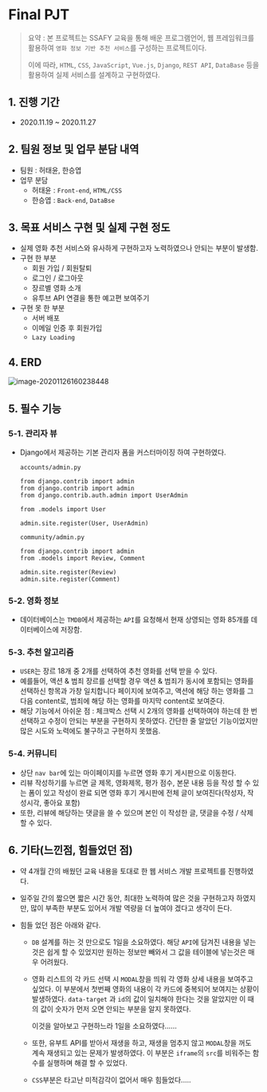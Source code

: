 # Final PJT



> 요약 : 본 프로젝트는 SSAFY 교육을 통해 배운 프로그램언어, 웹 프레임워크를 활용하여 `영화 정보 기반 추천 서비스`를 구성하는 프로젝트이다.
>
> 이에 따라, `HTML`, `CSS`, `JavaScript`, `Vue.js`, `Django`, `REST API`, `DataBase` 등을 활용하여 실제 서비스를 설계하고 구현하였다.

## 1. 진행 기간

- 2020.11.19 ~ 2020.11.27



## 2.  팀원 정보 및 업무 분담 내역

- 팀원 : 허태윤, 한승엽
- 업무 분담
  - 허태윤 : `Front-end`, `HTML/CSS`
  - 한승엽 : `Back-end`, `DataBse`



## 3. 목표 서비스 구현 및 실제 구현 정도

- 실제 영화 추천 서비스와 유사하게 구현하고자 노력하였으나 안되는 부분이 발생함.
- 구현 한 부분
  - 회원 가입 / 회원탈퇴
  - 로그인 / 로그아웃
  - 장르별 영화 소개
  - 유투브 API 연결을 통한 예고편 보여주기
- 구현 못 한 부분
  - 서버 배포
  - 이메일 인증 후 회원가입
  - `Lazy Loading`

## 4. ERD

![image-20201126160238448](C:\Users\taeyun\AppData\Roaming\Typora\typora-user-images\image-20201126160238448.png)



## 5. 필수 기능

### 5-1. 관리자 뷰

- Django에서 제공하는 기본 관리자 폼을 커스터마이징 하여 구현하였다.

  ```django
  accounts/admin.py
  
  from django.contrib import admin
  from django.contrib import admin
  from django.contrib.auth.admin import UserAdmin
  
  from .models import User
  
  admin.site.register(User, UserAdmin)
  ```

  ```
  community/admin.py
  
  from django.contrib import admin
  from .models import Review, Comment
  
  admin.site.register(Review)
  admin.site.register(Comment)
  ```

  

### 5-2. 영화 정보

- 데이터베이스는 `TMDB`에서 제공하는 `API`를 요청해서 현재 상영되는 영화 85개를 데이터베이스에 저장함.



### 5-3. 추천 알고리즘

- `USER`는 장르 18개 중 2개를 선택하여 추천 영화를 선택 받을 수 있다.
- 예를들어, 액션 & 범죄 장르를 선택할 경우 액션 & 범죄가 동시에 포함되는 영화를 선택하신 항목과 가창 일치합니다 페이지에 보여주고, 액션에 해당 하는 영화를 그 다음 content로, 범죄에 해당 하는 영화를 마지막 content로 보여준다.
- 해당 기능에서 아쉬운 점 : 체크박스 선택 시 2개의 영화를 선택하여야 하는데 한 번 선택하고 수정이 안되는 부분을 구현하지 못하였다. 간단한 줄 알았던 기능이었지만 많은 시도와 노력에도 불구하고 구현하지 못했음.



### 5-4. 커뮤니티

- 상단 `nav bar`에 있는 마이페이지를 누르면 영화 후기 게시판으로 이동한다.
- 리뷰 작성하기를 누르면 글 제목, 영화제목, 평가 점수, 본문 내용 등을 작성 할 수 있는 폼이 있고 작성이 완료 되면 영화 후기 게시판에 전체 글이 보여진다(작성자, 작성시각, 좋아요 포함)
- 또한, 리뷰에 해당하는 댓글을 쓸 수 있으며 본인 이 작성한 글, 댓글을 수정 / 삭제 할 수 있다.





## 6. 기타(느낀점, 힘들었던 점)

- 약 4개월 간의 배웠던 교육 내용을 토대로 한 웹 서비스 개발 프로젝트를 진행하였다.

- 일주일 간의 짧으면 짧은 시간 동안, 최대한 노력하여 많은 것을 구현하고자 하였지만, 많이 부족한 부분도 있어서 개발 역량을 더 높여야 겠다고 생각이 든다.

- 힘들 었던 점은 아래와 같다.

  - `DB` 설계를 하는 것 만으로도 1일을 소요하였다. 해당 `API`에 담겨진 내용을 넣는것은 쉽게 할 수 있었지만 원하는 정보만 빼와서 그 값을 테이블에 넣는것은 매우 어려웠다.

  - 영화 리스트의 각 카드 선택 시 `MODAL`창을 띄워 각 영화 상세 내용을 보여주고 싶었다. 이 부분에서 첫번째 영화의 내용이 각 카드에 중복되어 보여지는 상황이 발생하였다. `data-target` 과 `id`의 값이 일치해야 한다는 것을 알았지만 이 때 의 값이 숫자가 먼저 오면 안되는 부분을 알지 못하였다.

    이것을 알아보고 구현하느라 1일을 소요하였다......

  - 또한, 유부트 API를 받아서 재생을 하고, 재생을 멈추지 않고 `MODAL`창을 꺼도 계속 재생되고 있는 문제가 발생하였다. 이 부분은 `iframe`의 `src`를 비워주는 함수를 실행하며 해결 할 수 있었다.

  - `CSS`부분은 타고난 미적감각이 없어서 매우 힘들었다.....